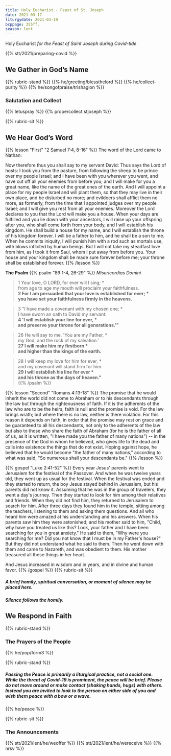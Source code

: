```yaml
---
title: Holy Eucharist - Feast of St. Joseph
date: 2021-03-17
liturgydate: 2021-03-19
bcppage: 355ff.
season: lent
---
```

Holy Eucharist
_for the Feast of Saint Joseph
during Covid-tide_

{{% stt/2021/preparing-covid %}}

## We Gather in God’s Name
{{% rubric-stand %}}
{{% he/greeting/blessthelord %}}
{{% he/collect-purity %}}
{{% he/songofpraise/trishagion %}}
### Salutation and Collect
{{% letuspray %}}
{{% propercollect stjoseph %}}

{{% rubric-sit %}}
## We Hear God’s Word
{{% lesson "First" "2 Samuel 7:4, 8-16" %}}
The word of the Lord came to Nathan:

Now therefore thus you shall say to my servant David: Thus says the Lord of hosts: I took you from the pasture, from following the sheep to be prince over my people Israel; and I have been with you wherever you went, and have cut off all your enemies from before you; and I will make for you a great name, like the name of the great ones of the earth. And I will appoint a place for my people Israel and will plant them, so that they may live in their own place, and be disturbed no more; and evildoers shall afflict them no more, as formerly, from the time that I appointed judges over my people Israel; and I will give you rest from all your enemies. Moreover the Lord declares to you that the Lord will make you a house. When your days are fulfilled and you lie down with your ancestors, I will raise up your offspring after you, who shall come forth from your body, and I will establish his kingdom. He shall build a house for my name, and I will establish the throne of his kingdom forever. I will be a father to him, and he shall be a son to me. When he commits iniquity, I will punish him with a rod such as mortals use, with blows inflicted by human beings. But I will not take my steadfast love from him, as I took it from Saul, whom I put away from before you. Your house and your kingdom shall be made sure forever before me; your throne shall be established forever.
{{% /lesson %}}

**The Psalm**
{{% psalm "89:1-4, 26-29" %}}
_Misericordias Domini_

> 1	Your love, O LORD, for ever will I sing; \*  
from age to age my mouth will proclaim your faithfulness.  
> **2	For I am persuaded that your love is established for ever; \*  
you have set your faithfulness firmly in the heavens.**  
  
> 3	"I have made a covenant with my chosen one; \*  
I have sworn an oath to David my servant:  
> **4	'I will establish your line for ever, \*  
and preserve your throne for all generations.'"**  
  
> 26	He will say to me, 'You are my Father, \*  
my God, and the rock of my salvation.'   
> **27	I will make him my firstborn \*  
and higher than the kings of the earth.**  

> 28	I will keep my love for him for ever, \*  
and my covenant will stand firm for him.  
> **29	I will establish his line for ever \*  
and his throne as the days of heaven."**  
{{% /psalm %}}

{{% lesson "Second" "Romans 4:13-18" %}}
The promise that he would inherit the world did not come to Abraham or to his descendants through the law but through the righteousness of faith. If it is the adherents of the law who are to be the heirs, faith is null and the promise is void. For the law brings wrath; but where there is no law, neither is there violation.
For this reason it depends on faith, in order that the promise may rest on grace and be guaranteed to all his descendants, not only to the adherents of the law but also to those who share the faith of Abraham (for he is the father of all of us, as it is written, "I have made you the father of many nations") -- in the presence of the God in whom he believed, who gives life to the dead and calls into existence the things that do not exist. Hoping against hope, he believed that he would become "the father of many nations," according to what was said, "So numerous shall your descendants be."
{{% /lesson %}}

{{% gospel "Luke 2:41-52" %}}
Every year Jesus' parents went to Jerusalem for the festival of the Passover. And when he was twelve years old, they went up as usual for the festival. When the festival was ended and they started to return, the boy Jesus stayed behind in Jerusalem, but his parents did not know it. Assuming that he was in the group of travelers, they went a day's journey. Then they started to look for him among their relatives and friends. When they did not find him, they returned to Jerusalem to search for him. After three days they found him in the temple, sitting among the teachers, listening to them and asking them questions. And all who heard him were amazed at his understanding and his answers. When his parents saw him they were astonished; and his mother said to him, "Child, why have you treated us like this? Look, your father and I have been searching for you in great anxiety." He said to them, "Why were you searching for me? Did you not know that I must be in my Father's house?" But they did not understand what he said to them. Then he went down with them and came to Nazareth, and was obedient to them. His mother treasured all these things in her heart.

And Jesus increased in wisdom and in years, and in divine and human favor.
{{% /gospel %}}
{{% rubric-sit %}}
##### A brief homily, spiritual conversation, or moment of silence may be placed here.
##### Silence follows the homily.

## We Respond in Faith

{{% rubric-stand %}}

### The Prayers of the People
{{% he/pop/form3 %}}

{{% rubric-stand %}}

##### Passing the Peace is primarily a liturgical practice, not a social one. While the threat of Covid-19 is prominent, the peace will be brief. Please do not move around or make contact (shaking hands, hugs) with others. Instead you are invited to look to the person on either side of you and wish them peace with a bow or a wave.
{{% he/peace %}}

{{% rubric-sit %}}

### The Announcements
{{% stt/2021/lent/he/weoffer %}}
{{% stt/2021/lent/he/wereceive %}}
{{% nrsv %}}
